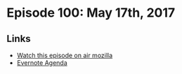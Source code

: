# Episode 100: May 17th, 2017

## Links
* [Watch this episode on air mozilla](https://air.mozilla.org/the-joy-of-coding-episode-100/)
* [Evernote Agenda](https://www.evernote.com/l/AbJp5kTazxxKhIiiJ5FepP0I_362pJW3hdI)
